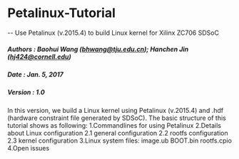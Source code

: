 # Petalinux-Tutorial
-- Use Petalinux (v.2015.4) to build Linux kernel for Xilinx ZC706 SDSoC

##### Authors : Baohui Wang (bhwang@tju.edu.cn); Hanchen Jin (hj424@cornell.edu)
##### Date    : Jan. 5, 2017
##### Version : 1.0

In this version, we build a Linux kernel using Petalinux (v.2015.4) and .hdf (hardware constraint file generated by SDSoC).
The basic structure of this tutorial shows as following:
1.Commandlines for using Petalinux
2.Details about Linux configuration
  2.1 general configuration
  2.2 rootfs configuration
  2.3 kernel configuration
3.Linux system files: image.ub BOOT.bin rootfs.cpio
4.Open issues

